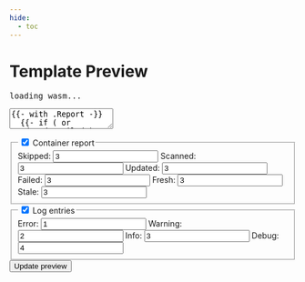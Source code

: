 ```yaml
---
hide:
  - toc
---
```


# Template Preview

<link rel="stylesheet" href="styles.css">
<script src="../../assets/wasm_exec.js"></script>
<script src="script.js"></script>

<form id="tplprev" onchange="formChanged(event)" onsubmit="formSubmitted(event)">
<pre class="loading">loading wasm...</pre>
<div class="template-wrapper">
<textarea name="template" type="text" onkeyup="inputUpdated()">{{- with .Report -}}
  {{- if ( or .Updated .Failed ) -}}
{{len .Scanned}} Scanned, {{len .Updated}} Updated, {{len .Failed}} Failed
    {{- range .Updated}}
- {{.Name}} ({{.ImageName}}): {{.CurrentImageID.ShortID}} updated to {{.LatestImageID.ShortID}}
    {{- end -}}
    {{- range .Fresh}}
- {{.Name}} ({{.ImageName}}): {{.State}}
    {{- end -}}
    {{- range .Skipped}}
- {{.Name}} ({{.ImageName}}): {{.State}}: {{.Error}}
    {{- end -}}
    {{- range .Failed}}
- {{.Name}} ({{.ImageName}}): {{.State}}: {{.Error}}
      {{- end -}}
  {{- end -}}
{{- end -}}
{{- if (and .Entries .Report) }}

Logs:
{{ end -}}
{{range .Entries -}}{{.Time.Format "2006-01-02T15:04:05Z07:00"}} [{{.Level}}] {{.Message}}{{"\n"}}{{- end -}}</textarea>
</div>
<div class="controls">
<fieldset>
    <input type="hidden" name="report" value="yes" />
    <legend><label><input type="checkbox" data-toggle="report" checked /> Container report</label></legend>
    <label class="numfield">
        Skipped:
        <input type="number" name="skipped" value="3" />
    </label>
    <label class="numfield">
        Scanned:
        <input type="number" name="scanned" value="3" />
    </label>
    <label class="numfield">
        Updated:
        <input type="number" name="updated" value="3" />
    </label>
    <label class="numfield">
        Failed:
        <input type="number" name="failed" value="3" />
    </label>
    <label class="numfield">
        Fresh:
        <input type="number" name="fresh" value="3" />
    </label>
    <label class="numfield">
        Stale:
        <input type="number" name="stale" value="3" />
    </label>
</fieldset>
<fieldset>
    <input type="hidden" name="log" value="yes" />
    <legend><label><input type="checkbox" data-toggle="log" checked /> Log entries</label></legend>
    <label class="numfield">
        Error:
        <input type="number" name="error" value="1" />
    </label>
    <label class="numfield">
        Warning:
        <input type="number" name="warning" value="2" />
    </label>
    <label class="numfield">
        Info:
        <input type="number" name="info" value="3" />
    </label>
    <label class="numfield">
        Debug:
        <input type="number" name="debug" value="4" />
    </label>
</fieldset>
<button type="submit">Update preview</button>
</div>
<div class="result-wrapper">
    <pre id="result"></pre>
</div>
</form>
